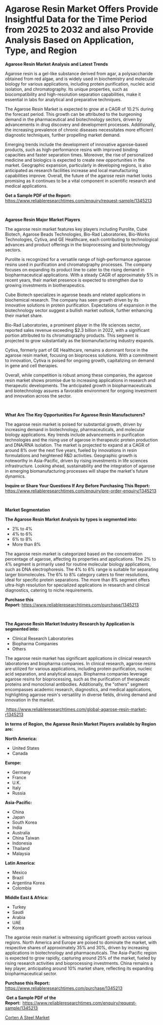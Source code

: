 <p><h1>Agarose Resin Market Offers Provide Insightful Data for the Time Period from 2025 to 2032 and also Provide Analysis Based on Application, Type, and Region</h1></p><p><strong>Agarose Resin Market Analysis and Latest Trends</strong></p>
<p><p>Agarose resin is a gel-like substance derived from agar, a polysaccharide obtained from red algae, and is widely used in biochemistry and molecular biology for various applications, including protein purification, nucleic acid isolation, and chromatography. Its unique properties, such as biocompatibility and high-resolution separation capabilities, make it essential in labs for analytical and preparative techniques.</p><p>The Agarose Resin Market is expected to grow at a CAGR of 10.2% during the forecast period. This growth can be attributed to the burgeoning demand in the pharmaceutical and biotechnology sectors, driven by advancements in drug discovery and development processes. Additionally, the increasing prevalence of chronic diseases necessitates more efficient diagnostic techniques, further propelling market demand.</p><p>Emerging trends include the development of innovative agarose-based products, such as high-performance resins with improved binding capacities and faster separation times. Moreover, the rise of personalized medicine and biologics is expected to create new opportunities in the market. Geographic expansion, particularly in developing regions, is also anticipated as research facilities increase and local manufacturing capabilities improve. Overall, the future of the agarose resin market looks promising as it continues to be a vital component in scientific research and medical applications.</p></p>
<p><strong>Get a Sample PDF of the Report:&nbsp;</strong> <a href="https://www.reliableresearchtimes.com/enquiry/request-sample/1345213?utm_campaign=3583&utm_medium=2&utm_source=Github&utm_content=ia&utm_term=31032025&utm_id=agarose-resin">https://www.reliableresearchtimes.com/enquiry/request-sample/1345213</a></p>
<p>&nbsp;</p>
<p><strong>Agarose Resin Major Market Players</strong></p>
<p><p>The agarose resin market features key players including Purolite, Cube Biotech, Agarose Beads Technologies, Bio-Rad Laboratories, Bio-Works Technologies, Cytiva, and GE Healthcare, each contributing to technological advances and product offerings in the bioprocessing and biotechnology sectors.</p><p>Purolite is recognized for a versatile range of high-performance agarose resins used in purification and chromatography processes. The company focuses on expanding its product line to cater to the rising demand in biopharmaceutical applications. With a steady CAGR of approximately 5% in recent years, their market presence is expected to strengthen due to growing investments in biotherapeutics.</p><p>Cube Biotech specializes in agarose beads and related applications in biochemical research. The company has seen growth driven by its innovative solutions in protein purification. Expectations of expansion in the biotechnology sector suggest a bullish market outlook, further enhancing their market share.</p><p>Bio-Rad Laboratories, a prominent player in the life sciences sector, reported sales revenue exceeding $2.3 billion in 2022, with a significant portion attributed to its chromatography products. This segment is projected to grow substantially as the biomanufacturing industry expands.</p><p>Cytiva, formerly part of GE Healthcare, remains a dominant force in the agarose resin market, focusing on bioprocess solutions. With a commitment to innovation, Cytiva is poised for ongoing growth, capitalizing on demand in gene and cell therapies.</p><p>Overall, while competition is robust among these companies, the agarose resin market shows promise due to increasing applications in research and therapeutic developments. The anticipated growth in biopharmaceuticals and biotechnology assures a favorable environment for ongoing investment and innovation across the sector.</p></p>
<p>&nbsp;</p>
<p><strong>What Are The Key Opportunities For Agarose Resin Manufacturers?</strong></p>
<p><p>The agarose resin market is poised for substantial growth, driven by increasing demand in biotechnology, pharmaceuticals, and molecular biology applications. Key trends include advancements in purification technologies and the rising use of agarose in therapeutic protein production and DNA/RNA isolation. The market is projected to expand at a CAGR of around 8% over the next five years, fueled by innovations in resin formulations and heightened R&D activities. Geographic growth is noteworthy in Asia-Pacific, driven by rising investments in life sciences infrastructure. Looking ahead, sustainability and the integration of agarose in emerging biomanufacturing processes will shape the market's future dynamics.</p></p>
<p><strong>Inquire or Share Your Questions If Any Before Purchasing This Report:</strong> <a href="https://www.reliableresearchtimes.com/enquiry/pre-order-enquiry/1345213?utm_campaign=3583&utm_medium=2&utm_source=Github&utm_content=ia&utm_term=31032025&utm_id=agarose-resin">https://www.reliableresearchtimes.com/enquiry/pre-order-enquiry/1345213</a></p>
<p>&nbsp;</p>
<p><strong>Market Segmentation</strong></p>
<p><strong>The Agarose Resin Market Analysis by types is segmented into:</strong></p>
<p><ul><li>2% to 4%</li><li>4% to 6%</li><li>6% to 8%</li><li>More than 8%</li></ul></p>
<p><p>The agarose resin market is categorized based on the concentration percentage of agarose, affecting its properties and applications. The 2% to 4% segment is primarily used for routine molecular biology applications, such as DNA electrophoresis. The 4% to 6% range is suitable for separating larger biomolecules. The 6% to 8% category caters to finer resolutions, ideal for specific protein separations. The more than 8% segment offers ultra-high resolution for specialized applications in research and clinical diagnostics, catering to niche requirements.</p></p>
<p><strong>Purchase this Report:&nbsp;</strong><a href="https://www.reliableresearchtimes.com/purchase/1345213?utm_campaign=3583&utm_medium=2&utm_source=Github&utm_content=ia&utm_term=31032025&utm_id=agarose-resin">https://www.reliableresearchtimes.com/purchase/1345213</a></p>
<p>&nbsp;</p>
<p><strong>The Agarose Resin Market Industry Research by Application is segmented into:</strong></p>
<p><ul><li>Clinical Research Laboratories</li><li>Biopharma Companies</li><li>Others</li></ul></p>
<p><p>The agarose resin market has significant applications in clinical research laboratories and biopharma companies. In clinical research, agarose resins are utilized for various applications, including protein purification, nucleic acid separation, and analytical assays. Biopharma companies leverage agarose resins for bioprocessing, such as the purification of therapeutic proteins and monoclonal antibodies. Additionally, the "others" segment encompasses academic research, diagnostics, and medical applications, highlighting agarose resin's versatility in diverse fields, driving demand and innovation in the market.</p></p>
<p><a href="https://www.reliableresearchtimes.com/global-agarose-resin-market-r1345213?utm_campaign=3583&utm_medium=2&utm_source=Github&utm_content=ia&utm_term=31032025&utm_id=agarose-resin">&nbsp;https://www.reliableresearchtimes.com/global-agarose-resin-market-r1345213</a></p>
<p><strong>In terms of Region, the Agarose Resin Market Players available by Region are:</strong></p>
<p>
    <p> <strong> North America: </strong>
        <ul>
            <li>United States</li>
            <li>Canada</li>
        </ul>
        </p> 
    <p> <strong> Europe: </strong>
        <ul>
            <li>Germany</li>
            <li>France</li>
            <li>U.K.</li>
            <li>Italy</li>
            <li>Russia</li>
        </ul>
        </p> 
    <p> <strong> Asia-Pacific: </strong>
        <ul>
            <li>China</li>
            <li>Japan</li>
            <li>South Korea</li>
            <li>India</li>
            <li>Australia</li>
            <li>China Taiwan</li>
            <li>Indonesia</li>
            <li>Thailand</li>
            <li>Malaysia</li>
        </ul>
        </p> 
    <p> <strong> Latin America: </strong>
        <ul>
            <li>Mexico</li>
            <li>Brazil</li>
            <li>Argentina Korea</li>
            <li>Colombia</li>
        </ul>
        </p> 
    <p> <strong> Middle East & Africa: </strong>
        <ul>
            <li>Turkey</li>
            <li>Saudi</li>
            <li>Arabia</li>
            <li>UAE</li>
            <li>Korea</li>
        </ul>
    </p>
    </p>
<p><p>The agarose resin market is witnessing significant growth across various regions. North America and Europe are poised to dominate the market, with respective shares of approximately 35% and 30%, driven by increasing applications in biotechnology and pharmaceuticals. The Asia-Pacific region is expected to grow rapidly, capturing around 25% of the market, fueled by rising research activities and bioprocessing investments. China remains a key player, anticipating around 10% market share, reflecting its expanding biopharmaceutical sector.</p></p>
<p><strong>Purchase this Report: </strong><a href="https://www.reliableresearchtimes.com/purchase/1345213?utm_campaign=3583&utm_medium=2&utm_source=Github&utm_content=ia&utm_term=31032025&utm_id=agarose-resin">https://www.reliableresearchtimes.com/purchase/1345213</a></p>
<p>&nbsp;<strong>Get a Sample PDF of the Report:&nbsp;&nbsp;</strong><a href="https://www.reliableresearchtimes.com/enquiry/request-sample/1345213?utm_campaign=3583&utm_medium=2&utm_source=Github&utm_content=ia&utm_term=31032025&utm_id=agarose-resin">https://www.reliableresearchtimes.com/enquiry/request-sample/1345213</a></p>
<p><strong></strong></p>
<p><p><a href="https://github.com/tineamonaya/Market-Research-Report-List-1/blob/main/corten-a-steel-market.md?utm_campaign=3583&utm_medium=2&utm_source=Github&utm_content=ia&utm_term=31032025&utm_id=agarose-resin">Corten A Steel Market</a></p></p>
